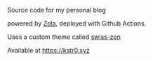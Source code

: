 Source code for my personal blog

powered by [Zola](https://getzola.org/), deployed with Github Actions.

Uses a custom theme called [swiss-zen](https://github.com/kstr0git/swiss-zen)

Available at <https://kstr0.xyz>
